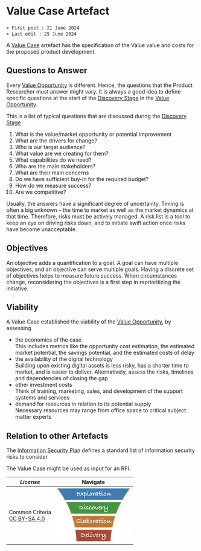 # Value Case Artefact

```text
> First post : 21 June 2024
> Last edit : 25 June 2024
```

A [Value Case](/LeanUP/Artefacts/val-case.md) artefact has the specification of the Value value and costs for the proposed product development.

## Questions to Answer

Every [Value Opportunity][oppo] is different. Hence, the questions that the Product Researcher must answer might vary. It is always a good idea to define specific questions at the start of the [Discovery Stage][discovery] in the [Value Opportunity][oppo].

This is a list of typical questions that are discussed during the [Discovery Stage][discovery]

1. What is the value/market opportunity or potential improvement
2. What are the drivers for change?
3. Who is our target audience?
4. What value are we creating for them?
5. What capabilities do we need?
6. Who are the main stakeholders?
7. What are their main concerns
8. Do we have sufficient buy-in for the required budget?
9. How do we measure success?
10. Are we competitive?

Usually, the answers have a significant degree of uncertainty. Timing is often a big unknown – the time to market as well as the market dynamics at that time. Therefore, risks must be actively managed. A risk list is a tool to keep an eye on driving risks down, and to initiate swift action once risks have become unacceptable.

## Objectives

An objective adds a quantification to a goal. A goal can have multiple objectives, and an objective can serve multiple goals. Having a discrete set of objectives helps to measure future success. When circumstances change, reconsidering the objectives is a first step in reprioritizing the initiative.

## Viability

A Value Case established the viability of the [Value Opportunity][oppo], by assessing

- the economics of the case<br>This includes metrics like the opportunity cost estimation, the estimated market potential, the savings potential, and the estimated costs of delay
- the availability of the digital technology<br>Building upon existing digital assets is less risky, has a shorter time to market, and is easier to deliver. Alternatively, assess the risks, timelines and dependencies of closing the gap
- other investment costs<br>Think of training, marketing, sales, and development of the support systems and services
- demand for resources in relation to its potential supply<br>Necessary resources may range from office space to critical subject matter experts

## Relation to other Artefacts

The [Information Security Plan](/LeanUP/Artefacts/sec-plan) defines a standard list of information security risks to consider

The Value Case might be used as input for an RFI.

| *License* | Navigate |
| - | - |
|Common Criteria</BR>[CC BY-SA 4.0](https://creativecommons.org/licenses/by-sa/4.0/deed.en) | [![LeanUP Logo](/LeanUP/Images/leanupLogo-s.png)](/LeanUP/Artefacts/overview.md) |

[oppo]: /LeanUP/Artefacts/val-oppo.md
[discovery]: /LeanUP/Stages/discovery.md
